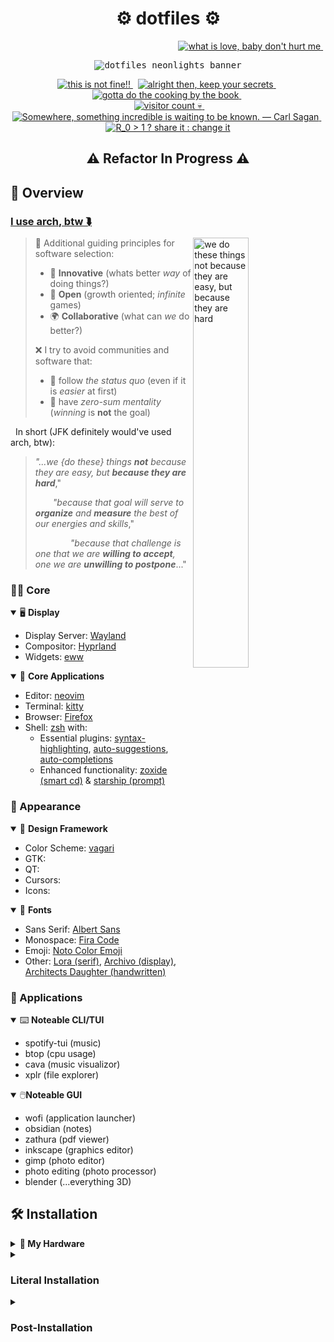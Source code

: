 <!-- ============================================================================ -->
<!-- ⚙️ heading {{{ -->
<h1 align="center">⚙️ dotfiles ⚙️</h1>

<p align="right">
    <a href="https://github.com/nosvagor/vagari/stargazers">
        <img
            src="https://img.shields.io/github/stars/nosvagor/vagari?color=ecc45d&logo=apachespark&labelColor=24283b&logoColor=ecc45d&style=for-the-badge"
            title="what is love, baby don't hurt me"
        >
    </a>
    &nbsp;
    <!-- <a href="https://cullyn.eth/"> -->
    <!--     <img -->
    <!--         src="https://img.shields.io/github/sponsors/nosvagor?color=dc60bf&logo=githubsponsors&labelColor=24283b&logoColor=dc60bf&style=for-the-badge" -->
    <!--         title="github sponsors not set up, pref ETH to cullyn.eth for now" -->
    <!--     > -->
    <!-- </a> -->
</p>

<p align="center">
    <kbd>
        <img
            alt="dotfiles neonlights banner"
            src="https://github.com/nosvagor/dotfiles/blob/main/share/dotfiles-banner.gif?raw=true"/>
    </kbd>
</p>

<p align="center">
  <a href="https://github.com/nosvagor/dotfiles/issues">
      <img
          src="https://img.shields.io/github/issues/nosvagor/dotfiles?color=ed5f6f&logo=fireship&labelColor=24283b&logoColor=ed5f6f&style=for-the-badge"
          title="this is not fine!!"
      >
  </a>
  &nbsp;
  <a href="https://github.com/nosvagor/dotfiles/discussions">
      <img
          title="alright then, keep your secrets"
          src="https://img.shields.io/github/discussions/nosvagor/dotfiles?color=ec9055&logo=github&labelColor=24283b&logoColor=ec9055&style=for-the-badge"
      >
  </a>
  &nbsp;
  <a href="https://github.com/nosvagor/dotfiles/contributors">
      <img
          src="https://img.shields.io/github/contributors/nosvagor/dotfiles?color=86b96f&logo=gitea&labelColor=24283b&logoColor=86b96f&style=for-the-badge"
          title="gotta do the cooking by the book"
      >
  </a>
  &nbsp;
  <br>
  &nbsp;
  <a href="https://www.reddit.com/r/unixporn/">
      <img
          src="https://vbr.wocr.tk/badge?color=59b5e5&logoColor=59b5e5&page_id=nosvagor/dotfiles&logo=linux&style=for-the-badge&lcolor=24283b"
          alt="visitor count 💀"
          title="hello there (I use arch, neovim, and rust, btw)"
      >
  </a>
  &nbsp;
  <a href="https://github.com/nosvagor/dotfiles/network/members">
      <img
          src="https://img.shields.io/github/forks/nosvagor/dotfiles?color=6c88f4&logo=git&labelColor=24283b&logoColor=6c88f4&style=for-the-badge"
          title="Somewhere, something incredible is waiting to be known. &mdash; Carl Sagan"
      >
  </a>
  &nbsp;
  <a href="https://youtu.be/gxAaO2rsdIs">
      <img
          src="https://img.shields.io/github/license/nosvagor/dotfiles?color=9d71f0&logo=gnu&labelColor=24283b&logoColor=9d71f0&style=for-the-badge"
          title="R_0 > 1 ? share it : change it"
      >
  </a>
</p>
<!-- }}} -->
<!-- ============================================================================ -->

<h2 align="center"> ⚠️ Refactor In Progress ⚠️</h2>

## 👾 Overview

### **[I use arch, btw ⮯](https://wiki.archlinux.org/title/Arch_Linux)**

<img
    src="https://github.com/nosvagor/dotfiles/blob/main/share/social-preview.jpg?raw=true"
    title="we do these things not because they are easy, but because they are hard"
    width=42%
    align=right
/>
> 🌟 Additional guiding principles for software selection:
>
> - 🧪 **Innovative** (whats better _way_ of doing things?)
> - 📖 **Open** (growth oriented; _infinite_ games)
> - 🌍 **Collaborative** (what can _we_ do better?)
>
> ❌ I try to avoid communities and software that:
>
> - 🚩 follow _the status quo_ (even if it is _easier_ at first)
> - 🥧 have _zero-sum mentality_ (_winning_ is **not** the goal)
>
&nbsp;
In short (JFK definitely would've used arch, btw):
> _"...we {do these} things **not** because they are easy, but **because they are hard**_,"<br>
>
> &emsp;&emsp;_"because that goal will serve to **organize** and **measure** the best of our energies and skills_,"<br>
>
> &emsp;&emsp;&emsp;&emsp;_"because that challenge is one that we are **willing to accept**, one we are **unwilling to postpone**_..."

### 👨‍💻 Core

<details open>
<summary>🖥️ <b>Display</b></summary>

- Display Server: [Wayland](https://wiki.archlinux.org/title/Wayland)
- Compositor: [Hyprland](https://hyprland.org/)
- Widgets: [eww](https://github.com/elkowar/eww)

</details>

<details open>
<summary>🎯 <b>Core Applications</b></summary>

- Editor: [neovim](https://neovim.io/)
- Terminal: [kitty](https://sw.kovidgoyal.net/kitty/)
- Browser: [Firefox](https://www.mozilla.org/en-US/firefox/developer/)
- Shell: [zsh](https://wiki.archlinux.org/title/zsh) with:
    - Essential plugins: [syntax-highlighting](https://github.com/zsh-users/zsh-syntax-highlighting), [auto-suggestions](https://github.com/zsh-users/zsh-autosuggestions), [auto-completions](https://github.com/marlonrichert/zsh-autocomplete)
    - Enhanced functionality: [zoxide (smart cd)](https://github.com/ajeetdsouza/zoxide) & [starship (prompt)](https://starship.rs/)

</details>

### 🎥 Appearance

<details open>
<summary>🎨 <b>Design Framework</b></summary>

- Color Scheme: [vagari](https://github.com/nosvagor/vagari#palette)
- GTK:
- QT:
- Cursors:
- Icons:

</details>

<details open>
<summary>💬 <b>Fonts</b></summary>

- Sans Serif: [Albert Sans](https://fonts.google.com/specimen/Albert+Sans?query=Albert+Sans)
- Monospace: [Fira Code](https://github.com/tonsky/FiraCode)
- Emoji: [Noto Color Emoji](https://fonts.google.com/noto/specimen/Noto+Color+Emoji)
- Other: [Lora (serif)](https://fonts.google.com/specimen/Lora),
    [Archivo (display)](https://fonts.google.com/specimen/Archivo),
    [Architects Daughter (handwritten)](https://fonts.google.com/specimen/Architects+Daughter)

</details>

### 🍎 Applications
<details open>
<summary>⌨️  <b>Noteable CLI/TUI</b></summary>

- spotify-tui (music)
- btop (cpu usage)
- cava (music visualizor)
- xplr (file explorer)

</details>


<details open>
<summary>🖱️<b>Noteable GUI</b></summary>

- wofi (application launcher)
- obsidian (notes)
- zathura (pdf viewer)
- inkscape (graphics editor)
- gimp (photo editor)
- photo editing (photo processor)
- blender (...everything 3D)

</details>


## 🛠️ Installation

<details closed>
<summary><b> 🧰 My Hardware</b></summary>

- Mouse: MX Master 3S
- CPU: AMD Ryzen 7 3700X (16) @ 3.600GHz
- GPU: AMD ATI Radeon RX 5600 OEM/5600 XT / 5700/5700 XT
- Monitor: SAMSUNG UR59 Series 32-Inch 4K UHD (3840x2160)
- Keyboard: Corne (Helidox) 42 key, Kailh gChoc Light Blue (20g),

</details>

<details closed>
<summary><h3>Literal Installation</h3></summary>


**1. Acquire an installation image**: https://archlinux.org/download/

**2. Prepare an installation medium:**

- Find USB device partition (**sda** or **sdb**, probably):

      lsblk -f

- Write to USB using **dd** (sd"x", do not use partition number):

      dd bs=4M if=path/to/archlinux-version-x86_64.iso of=/dev/sdx conv=fsync oflag=direct status=progress

**3. Use guided arch installation**

- Boot to USB and run command (does a great job for me and is easy to follow):

      archinstall

- Best to install a few essential packages during this step:

      base base-devel linux-headers git rustup

</details>

<details closed>
<summary><h3>Post-Installation </h3></summary>

> **[General Recommendations](https://wiki.archlinux.org/title/General_recommendations)**
>
> _Note_: most of this is optional and primarily here for personal reference.

2.1 Install AUR helper ([paru](https://github.com/Morganamilo/paru))

    git clone https://aur.archlinux.org/paru.git
    cd paru
    makepkg -si

&nbsp;

2.2 Install packages:

    cd $HOME && git clone https://github.com/nosvagor/dotfiles.git
    paru -S - < $HOME/dotfiles/packages.txt

&nbsp;

2.3 Run install script (primarily symlinks config files):

    cd ~/dotfiles
    ./install

&nbsp;

2.4 Enable SDDM

    sytemctl enable sddm
    # change environment variables here ⮯
    ln -sfn ~/dotfiles/misc/sddm.conf.d/hyprwrap /usr/bin/
    mkdir -v /etc/sddm.conf.d
    # change your desired username --------⮯ (if you want autologin)
    ln -sfn ~/dotfiles/misc/sddm.conf.d/autologin.conf /etc/sddm.conf.d/autologin.conf

&nbsp;

2.4 Configure SSH for GitHub _(here for personal reference)_:

    ssh-keygen -t ed25519 -C "your_email@example.com"
    eval "$(ssh-agent -s)"
    ssh-add ~/.ssh/id_ed25519
    bat ~/.ssh/id_ed25519.pub

&nbsp;

2.5 Update [bluetooth](https://wiki.archlinux.org/title/bluetooth):

    systemctl enable bluetooth.service
    systemctl start bluetooth.service #(if before reboot)

- pair device

      bluetoothctl
      power on
      scan on
      pair DEVICE
      trust DEVICE
      connect DEVICE

- auto power-on:

      /etc/bluetooth/main.conf
      ---
      [Policy]
      AutoEnable=true

- disable shitty built in bluetooth, e.g., (**0b05**:**18ea** is the important part):

      lsusb | grep "Bluetooth"

      # yields
      Bus 001 Device 004: ID 0b05:18ea ASUSTek Computer, Inc. Bluetooth Radio

      touch /etc/udev/rules.d/81-bluetooth-hci.rules
      ────┬───────────────────────────────────────────────────────────────────────────────────────────
          │ File: /etc/udev/rules.d/81-bluetooth-hci.rules
      ────┼───────────────────────────────────────────────────────────────────────────────────────────
      1   │ SUBSYSTEM=="usb", ATTRS{idVendor}=="0b05", ATTRS{idProduct}=="18ea", ATTR{authorized}="0"
      ────┴───────────────────────────────────────────────────────────────────────────────────────────

- verify by checking available agents (after restarting service):

      bluetoothctl list

      # yields
      Controller 3C:7C:3F:A2:38:10 costello [default]

      # insteasd of
      Controller 3C:7C:3F:A2:38:10 costello #1 [default]
      Controller D8:C0:A6:88:B1:24 costello

&nbsp;

2.6 Edit boot config (skip boot menu):

    ──────┬────────────────────────────────────────────────────────────────────
          │ File: /boot/loader/loader.conf
    ──────┼────────────────────────────────────────────────────────────────────
      1   │ timeout 0
    ──────┴────────────────────────────────────────────────────────────────────

&nbsp;

2.7 update various firefox `about:config` options:

- Update scaling factor if in HiDPI environment:

      layout.css.devPixelsPerPx = 1.25

- Stop asking to restore session (I often just kill the window and don't want the prompt later)

      browser.sessionstore.resume_from_crash = false

- Hide PDF sidebar by default

      pdfjs.sidebarViewOnLoad = 0

- Disable extension button

      extensions.unifiedExtensions.enabled = false

